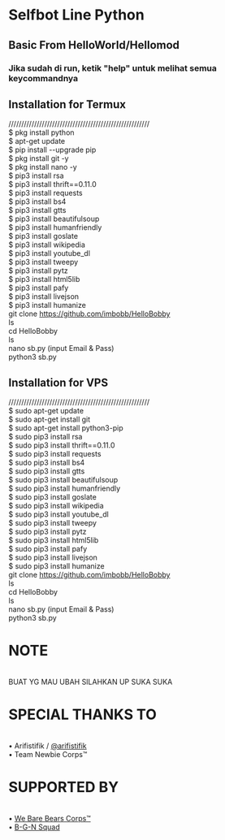 # Selfbot Line Python
## Basic From HelloWorld/Hellomod
### Jika sudah di run, ketik "help" untuk melihat semua keycommandnya
## Installation for Termux
///////////////////////////////////////////////////////
<br>$ pkg install python
<br>$ apt-get update
<br>$ pip install --upgrade pip
<br>$ pkg install git -y
<br>$ pkg install nano -y
<br>$ pip3 install rsa
<br>$ pip3 install thrift==0.11.0
<br>$ pip3 install requests
<br>$ pip3 install bs4
<br>$ pip3 install gtts
<br>$ pip3 install beautifulsoup
<br>$ pip3 install humanfriendly
<br>$ pip3 install goslate
<br>$ pip3 install wikipedia
<br>$ pip3 install youtube_dl
<br>$ pip3 install tweepy
<br>$ pip3 install pytz
<br>$ pip3 install html5lib
<br>$ pip3 install pafy
<br>$ pip3 install livejson
<br>$ pip3 install humanize
<br>git clone https://github.com/imbobb/HelloBobby
<br>ls
<br>cd HelloBobby
<br>ls
<br>nano sb.py (input Email & Pass)
<br>python3 sb.py
## Installation for VPS
///////////////////////////////////////////////////////
<br>$ sudo apt-get update
<br>$ sudo apt-get install git
<br>$ sudo apt-get install python3-pip
<br>$ sudo pip3 install rsa
<br>$ sudo pip3 install thrift==0.11.0
<br>$ sudo pip3 install requests
<br>$ sudo pip3 install bs4
<br>$ sudo pip3 install gtts
<br>$ sudo pip3 install beautifulsoup
<br>$ sudo pip3 install humanfriendly
<br>$ sudo pip3 install goslate
<br>$ sudo pip3 install wikipedia
<br>$ sudo pip3 install youtube_dl
<br>$ sudo pip3 install tweepy
<br>$ sudo pip3 install pytz
<br>$ sudo pip3 install html5lib
<br>$ sudo pip3 install pafy
<br>$ sudo pip3 install livejson
<br>$ sudo pip3 install humanize
<br>git clone https://github.com/imbobb/HelloBobby
<br>ls
<br>cd HelloBobby
<br>ls
<br>nano sb.py (input Email & Pass)
<br>python3 sb.py

# NOTE
<br>BUAT YG MAU UBAH SILAHKAN UP SUKA SUKA

# SPECIAL THANKS TO
<br>• Arifistifik / <a href="https://github.com/arifistifik">@arifistifik</a>
<br>• Team Newbie Corps™

# SUPPORTED BY
<br>• <a href="https://lin.ee/hzZujuI">We Bare Bears Corps™</a>
<br>• <a href="https://lin.ee/emt8het">B-G-N Squad</a>
